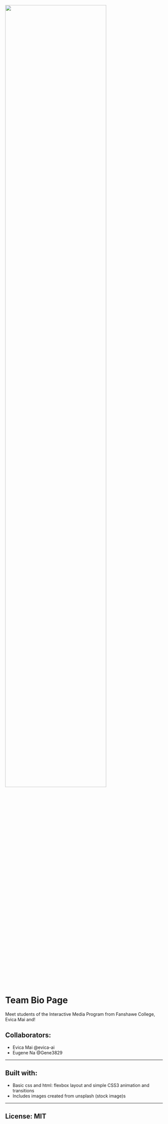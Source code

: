 <p align="centre">
<img src="images/readme_pagee.jpg" width="80% style="max-width:100%;">
</p>
<h1>Team Bio Page</h1>
Meet students of the Interactive Media Program from Fanshawe College, Evica Mai and!

<h2>Collaborators:</h2>
<ul>
<li>Evica Mai @evica-ai</li>
<li>Eugene Na @Gene3829</li>
</ul>

-----------------------------------------------------------
<h2>Built with:</h2>
<ul>
<li>Basic css and html: flexbox layout and simple CSS3 animation and transitions</li>
<li>Includes images created from unsplash (stock image)s</li>
</ul>

-----------------------------------------------------------
<h2>License: MIT</h2>
